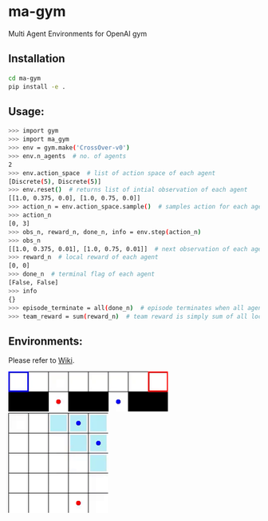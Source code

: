 # ma-gym
Multi Agent Environments for OpenAI gym

## Installation
```bash
cd ma-gym
pip install -e .
```

## Usage:
```bash
>>> import gym
>>> import ma_gym
>>> env = gym.make('CrossOver-v0')
>>> env.n_agents  # no. of agents
2
>>> env.action_space  # list of action space of each agent
[Discrete(5), Discrete(5)]
>>> env.reset()  # returns list of intial observation of each agent
[[1.0, 0.375, 0.0], [1.0, 0.75, 0.0]]
>>> action_n = env.action_space.sample()  # samples action for each agent
>>> action_n
[0, 3]
>>> obs_n, reward_n, done_n, info = env.step(action_n) 
>>> obs_n
[[1.0, 0.375, 0.01], [1.0, 0.75, 0.01]]  # next observation of each agent
>>> reward_n  # local reward of each agent
[0, 0]
>>> done_n  # terminal flag of each agent
[False, False]
>>> info
{}
>>> episode_terminate = all(done_n)  # episode terminates when all agent die
>>> team_reward = sum(reward_n)  # team reward is simply sum of all local reward
```

## Environments:
Please refer to [Wiki](https://github.com/koulanurag/ma-gym/wiki).

![CrossOver](static/gif/CrossOver.gif)
![PredatorPrey](static/gif/PredatorPrey5x5.gif)
